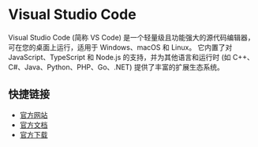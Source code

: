 # Visual Studio Code

Visual Studio Code (简称 VS Code) 是一个轻量级且功能强大的源代码编辑器，可在您的桌面上运行，适用于 Windows、macOS 和 Linux。 它内置了对 JavaScript、TypeScript 和 Node.js 的支持，并为其他语言和运行时 (如 C++、C#、Java、Python、PHP、Go、.NET) 提供了丰富的扩展生态系统。

## 快捷链接

- [官方网站](https://code.visualstudio.com/)
- [官方文档](https://code.visualstudio.com/docs)
- [官方下载](https://code.visualstudio.com/download)
